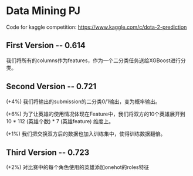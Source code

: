 # Data Mining PJ

Code for kaggle competition: https://www.kaggle.com/c/dota-2-prediction

## First Version -- 0.614

我们将所有的columns作为features，作为一个二分类任务送给XGBoost进行分类。

## Second Version -- 0.721

(+4%) 我们将输出的submission的二分类0/1输出，变为概率输出。

(+6%) 为了让英雄的使用情况体现在Feature中，我们将双方的10个英雄展开到 10 * 112 (英雄个数) * 7 (英雄feature) 维度上。

(+1%) 我们把交换双方后的数据也加入训练集中，使得训练数据翻倍。

## Third Version -- 0.723

(+2%) 对比赛中的每个角色使用的英雄添加onehot的roles特征
